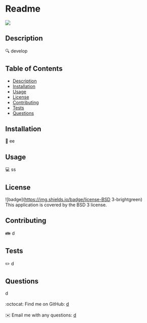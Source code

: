 <h1>Readme</h1>
  <img src = (https://shields.io/badge/license-BSD 3Clause-blue)/>
  
  ## Description
  🔍 develop
  
  ## Table of Contents
  - [Description](#description)
  - [Installation](#installation)
  - [Usage](#usage)
  - [License](#license)
  - [Contributing](#contributing)
  - [Tests](#tests)
  - [Questions](#questions)
  
  ## Installation
  💾 ee
  
  ## Usage
  💻 ss
  
  ## License
  ![badge](https://img.shields.io/badge/license-BSD 3-brightgreen)
  <br />
  This application is covered by the BSD 3 license. 
  
  ## Contributing
  👪 d
  
  ## Tests
  ✏️ d
  
  ## Questions
  d<br />
  <br />
  :octocat: Find me on GitHub: <a href="https://github.com/d" target="_blank">d</a><br />
  <br />
  ✉️ Email me with any questions: <a href="mailto:d" target="_blank">d</a><br /><br />
